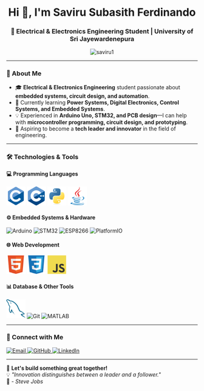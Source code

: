 <h1 align="center">Hi 👋, I'm Saviru Subasith Ferdinando</h1>
<h3 align="center">🚀 Electrical & Electronics Engineering Student | University of Sri Jayewardenepura</h3>

<p align="center">
  <img src="https://komarev.com/ghpvc/?username=saviru1&label=Profile%20views&color=0e75b6&style=flat" alt="saviru1" />
</p>

---

### 🌟 About Me
- 🎓 **Electrical & Electronics Engineering** student passionate about **embedded systems, circuit design, and automation**.
- 🌱 Currently learning **Power Systems, Digital Electronics, Control Systems, and Embedded Systems**.
- 💡 Experienced in **Arduino Uno, STM32, and PCB design**—I can help with **microcontroller programming, circuit design, and prototyping**.
- 🎯 Aspiring to become a **tech leader and innovator** in the field of engineering.

---

### 🛠️ Technologies & Tools

#### **💻 Programming Languages**
<p align="left">
  <img src="https://raw.githubusercontent.com/devicons/devicon/master/icons/c/c-original.svg" alt="C" width="50" height="50"/>
  <img src="https://raw.githubusercontent.com/devicons/devicon/master/icons/cplusplus/cplusplus-original.svg" alt="C++" width="50" height="50"/>
  <img src="https://raw.githubusercontent.com/devicons/devicon/master/icons/python/python-original.svg" alt="Python" width="50" height="50"/>
  <img src="https://raw.githubusercontent.com/devicons/devicon/master/icons/java/java-original.svg" alt="Java" width="50" height="50"/>
</p>

#### **⚙️ Embedded Systems & Hardware**
<p align="left">
  <img src="https://cdn.worldvectorlogo.com/logos/arduino-1.svg" alt="Arduino" width="50" height="50"/>
  <img src="https://upload.wikimedia.org/wikipedia/commons/thumb/8/87/STMicroelectronics_logo.svg/1024px-STMicroelectronics_logo.svg.png" alt="STM32" width="100" height="40"/>
  <img src="https://upload.wikimedia.org/wikipedia/commons/5/5a/ESP8266_Logo.svg" alt="ESP8266" width="80" height="40"/>
  <img src="https://upload.wikimedia.org/wikipedia/commons/3/34/PlatformIO_logo.svg" alt="PlatformIO" width="80" height="40"/>
</p>

#### **🌐 Web Development**
<p align="left">
  <img src="https://raw.githubusercontent.com/devicons/devicon/master/icons/html5/html5-original.svg" alt="HTML5" width="50" height="50"/>
  <img src="https://raw.githubusercontent.com/devicons/devicon/master/icons/css3/css3-original.svg" alt="CSS3" width="50" height="50"/>
  <img src="https://raw.githubusercontent.com/devicons/devicon/master/icons/javascript/javascript-original.svg" alt="JavaScript" width="50" height="50"/>
</p>

#### **📊 Database & Other Tools**
<p align="left">
  <img src="https://raw.githubusercontent.com/devicons/devicon/master/icons/mysql/mysql-original.svg" alt="MySQL" width="50" height="50"/>
  <img src="https://www.vectorlogo.zone/logos/git-scm/git-scm-icon.svg" alt="Git" width="50" height="50"/>
  <img src="https://upload.wikimedia.org/wikipedia/commons/2/21/Matlab_Logo.png" alt="MATLAB" width="50" height="50"/>
</p>

---


### 🔗 Connect with Me
<p align="left">
  <a href="mailto:ssferdinando2002@gmail.com">
    <img src="https://upload.wikimedia.org/wikipedia/commons/8/8c/Gmail_Logo.svg" alt="Email" width="50" height="40"/>
  </a>
  <a href="https://github.com/saviru1">
    <img src="https://upload.wikimedia.org/wikipedia/commons/9/91/Octicons-mark-github.svg" alt="GitHub" width="50" height="50"/>
  </a>
  <a href="https://www.linkedin.com/in/saviru-ferdinando-subasith2002/">
    <img src="https://upload.wikimedia.org/wikipedia/commons/c/ca/LinkedIn_logo_initials.png" alt="LinkedIn" width="50" height="50"/>
  </a>
</p>

---

🚀 **Let's build something great together!**  
💡 *"Innovation distinguishes between a leader and a follower."*  
🎯 *- Steve Jobs*
